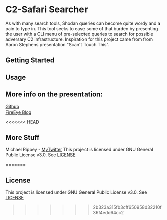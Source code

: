 # C2-Safari Searcher

As with many search tools, Shodan queries can become quite wordy and a pain to type in. This tool seeks to ease some of that burden by presenting<br>
the user with a CLI menu of pre-selected queries to search for possible adversary C2 infrastructure. Inspiration for this project came from  from<br>
 Aaron Stephens presentation "Scan't Touch This".

## Getting Started


## Usage


## More info on the presentation:
[Github](https://github.com/aaronst/talks)<br>
[FireEye Blog](https://www.fireeye.com/blog/threat-research/2020/07/scandalous-external-detection-using-network-scan-data-and-automation.html)

<<<<<<< HEAD
## More Stuff
Michael Rippey - [MyTwitter](https://twitter.com/nahamike01)
This project is licensed under GNU General Public License v3.0. See [LICENSE](https://github.com/msec1203/C2Safari/blob/master/LICENSE)

=======
## License
This project is licensed under GNU General Public License v3.0. See [LICENSE](https://github.com/msec1203/C2Safari/blob/master/LICENSE)
>>>>>>> 2b323a315fb3cff650958d32210f36f4edd64cc2
